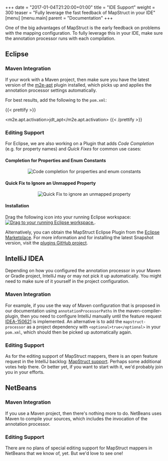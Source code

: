 +++
date = "2017-01-04T21:20:00+01:00"
title = "IDE Support"
weight = 300
teaser = "Fully leverage the fast feedback of MapStruct in your IDE"
[menu]
[menu.main]
parent = "Documentation"
+++

One of the big advantages of MapStruct is the early feedback on problems with the mapping configuration. To fully leverage this in your IDE, make sure the annotation processor runs with each compilation.

## Eclipse

### Maven Integration

If your work with a Maven project, then make sure you have the latest version of the [m2e-apt](https://marketplace.eclipse.org/content/m2e-apt) plugin installed, which picks up and applies the annotation processor settings automatically.

For best results, add the following to the `pom.xml`:

{{< prettify >}}
<properties>
  <!-- automatically run annotation processors within the incremental compilation -->
  <m2e.apt.activation>jdt_apt</m2e.apt.activation>
</properties>
{{< /prettify >}}

### Editing Support

For Eclipse, we are also working on a Plugin that adds *Code Completion* (e.g. for property names) and *Quick Fixes* for common use cases:

#### Completion for Properties and Enum Constants

<div style="text-align:center">
    <img src="/images/eclipse/still-completion-1.png" alt="Code completion for properties and enum constants"/>
</div>

#### Quick Fix to Ignore an Unmapped Property

<div style="text-align:center">
    <img src="/images/eclipse/still-quickfix-1.png" alt="Quick Fix to ignore an unmapped property"/>
</div>

#### Installation

Drag the following icon into your running Eclipse workspace:
<a href="http://marketplace.eclipse.org/marketplace-client-intro?mpc_install=2844337" class="drag" title="Drag to your running Eclipse workspace."><img class="img-responsive" src="https://marketplace.eclipse.org/sites/all/themes/solstice/public/images/marketplace/btn-install.png" alt="Drag to your running Eclipse workspace." /></a>.

Alternatively, you can obtain the MapStruct Eclipse Plugin from the [Eclipse Marketplace](https://marketplace.eclipse.org/content/mapstruct-eclipse-plugin).
For more information and for installing the latest Snapshot version, visit the [plugins GitHub project](https://github.com/mapstruct/mapstruct-eclipse).

## IntelliJ IDEA

Depending on how you configured the annotation processor in your Maven or Gradle project, IntelliJ may or may not pick it up automatically. You might need to make sure of it yourself in the project configuration.

### Maven Integration

For example, if you use the way of Maven configuration that is proposed in our documentation using `annotationProcessorPaths` in the maven-compiler-plugin, then you need to configure IntelliJ manually until the feature request [IDEA-150621](https://youtrack.jetbrains.com/issue/IDEA-150621) is implemented. An alternative is to add the `mapstruct-processor` as a project dependency with `<optional>true</optional>` in your `pom.xml`, which should then be picked up automatically again.

### Editing Support

As for the editing support of MapStruct mappers, there is an open feature request in the IntelliJ backlog: [MapStruct support](https://youtrack.jetbrains.com/issue/IDEABKL-7174). Perhaps some additional votes help there. Or better yet, if you want to start with it, we'd probably join you in your efforts.

## NetBeans

### Maven Integration

If you use a Maven project, then there's nothing more to do. NetBeans uses Maven to compile your sources, which includes the invocation of the annotation processor.

### Editing Support

There are no plans of special editing support for MapStruct mappers in NetBeans that we know of, yet. But we'd love to see one!
